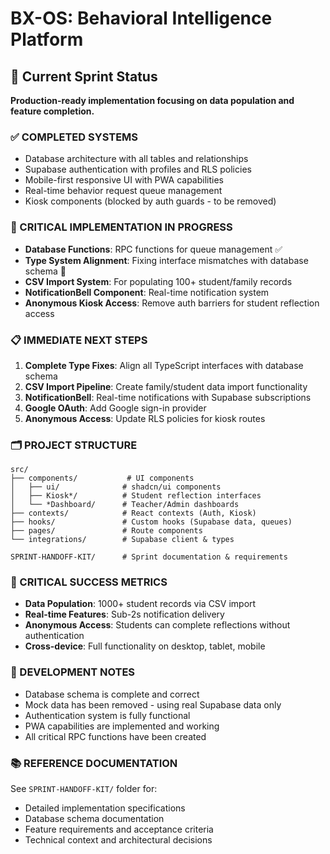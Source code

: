 # BX-OS: Behavioral Intelligence Platform

## 🎯 Current Sprint Status

**Production-ready implementation focusing on data population and feature completion.**

### ✅ COMPLETED SYSTEMS
- Database architecture with all tables and relationships
- Supabase authentication with profiles and RLS policies
- Mobile-first responsive UI with PWA capabilities
- Real-time behavior request queue management
- Kiosk components (blocked by auth guards - to be removed)

### 🚧 CRITICAL IMPLEMENTATION IN PROGRESS
- **Database Functions**: RPC functions for queue management ✅ 
- **Type System Alignment**: Fixing interface mismatches with database schema 🔄
- **CSV Import System**: For populating 100+ student/family records
- **NotificationBell Component**: Real-time notification system
- **Anonymous Kiosk Access**: Remove auth barriers for student reflection access

### 📋 IMMEDIATE NEXT STEPS
1. **Complete Type Fixes**: Align all TypeScript interfaces with database schema
2. **CSV Import Pipeline**: Create family/student data import functionality  
3. **NotificationBell**: Real-time notifications with Supabase subscriptions
4. **Google OAuth**: Add Google sign-in provider
5. **Anonymous Access**: Update RLS policies for kiosk routes

### 🗂️ PROJECT STRUCTURE

```
src/
├── components/           # UI components
│   ├── ui/              # shadcn/ui components
│   ├── Kiosk*/          # Student reflection interfaces
│   └── *Dashboard/      # Teacher/Admin dashboards
├── contexts/            # React contexts (Auth, Kiosk)
├── hooks/               # Custom hooks (Supabase data, queues)
├── pages/               # Route components
└── integrations/        # Supabase client & types

SPRINT-HANDOFF-KIT/      # Sprint documentation & requirements
```

### 🎯 CRITICAL SUCCESS METRICS
- **Data Population**: 1000+ student records via CSV import
- **Real-time Features**: Sub-2s notification delivery
- **Anonymous Access**: Students can complete reflections without authentication
- **Cross-device**: Full functionality on desktop, tablet, mobile

### 🔧 DEVELOPMENT NOTES
- Database schema is complete and correct
- Mock data has been removed - using real Supabase data only  
- Authentication system is fully functional
- PWA capabilities are implemented and working
- All critical RPC functions have been created

### 📚 REFERENCE DOCUMENTATION
See `SPRINT-HANDOFF-KIT/` folder for:
- Detailed implementation specifications
- Database schema documentation  
- Feature requirements and acceptance criteria
- Technical context and architectural decisions
